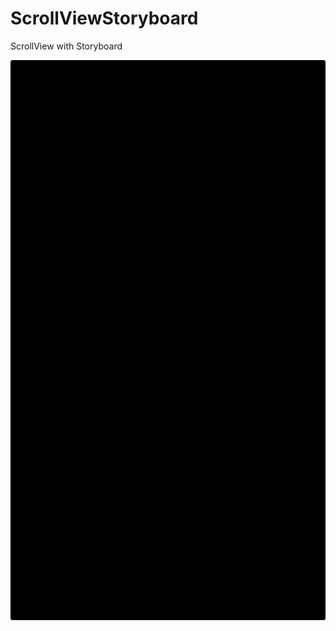 ScrollViewStoryboard
====================

ScrollView with Storyboard

![Image](testScrollViewStoryboard/Default-568h@2x.png)
